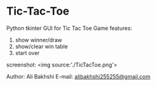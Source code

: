 # Tic-Tac-Toe
Python tkinter GUI for Tic Tac Toe Game
features:
1) show winner/draw
2) show/clear win table
3) start over

screenshot:
<img source:'./TicTacToe.png'></img>

Author: Ali Bakhshi
E-mail: alibakhshi255255@gmail.com
